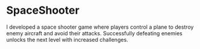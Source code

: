 # SpaceShooter
I developed a space shooter game where players control a plane to destroy enemy aircraft and avoid their attacks. Successfully defeating enemies unlocks the next level with increased challenges. 
